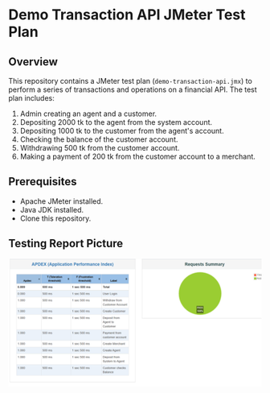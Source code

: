 # Demo Transaction API JMeter Test Plan

## Overview
This repository contains a JMeter test plan (`demo-transaction-api.jmx`) to perform a series of transactions and operations on a financial API. The test plan includes:
1. Admin creating an agent and a customer.
2. Depositing 2000 tk to the agent from the system account.
3. Depositing 1000 tk to the customer from the agent's account.
4. Checking the balance of the customer account.
5. Withdrawing 500 tk from the customer account.
6. Making a payment of 200 tk from the customer account to a merchant.

## Prerequisites
- Apache JMeter installed.
- Java JDK installed.
- Clone this repository.


## Testing Report Picture
<img src="report.png" alt=" Testing report Screenshot" width="900">

  
